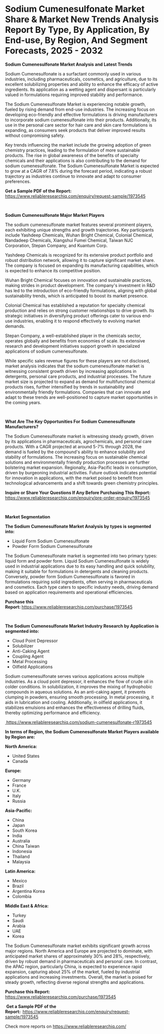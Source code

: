 <p><h1>Sodium Cumenesulfonate Market Share & Market New Trends Analysis Report By Type, By Application, By End-use, By Region, And Segment Forecasts, 2025 - 2032</h1></p><p><strong>Sodium Cumenesulfonate Market Analysis and Latest Trends</strong></p>
<p><p>Sodium Cumenesulfonate is a surfactant commonly used in various industries, including pharmaceuticals, cosmetics, and agriculture, due to its excellent solubilizing properties and ability to enhance the efficacy of active ingredients. Its application as a wetting agent and dispersant is particularly valued in formulations requiring improved stability and performance.</p><p>The Sodium Cumenesulfonate Market is experiencing notable growth, fueled by rising demand from end-use industries. The increasing focus on developing eco-friendly and effective formulations is driving manufacturers to incorporate sodium cumenesulfonate into their products. Additionally, its use in the personal care sector for hair care and skin care formulations is expanding, as consumers seek products that deliver improved results without compromising safety.</p><p>Key trends influencing the market include the growing adoption of green chemistry practices, leading to the formulation of more sustainable products. The rise in global awareness of the benefits of specialty chemicals and their applications is also contributing to the demand for sodium cumenesulfonate. The Sodium Cumenesulfonate Market is expected to grow at a CAGR of 7.8% during the forecast period, indicating a robust trajectory as industries continue to innovate and adapt to consumer preferences.</p></p>
<p><strong>Get a Sample PDF of the Report:&nbsp;</strong> <a href="https://www.reliableresearchiq.com/enquiry/request-sample/1973545?utm_campaign=2810&utm_medium=2&utm_source=Github&utm_content=ia&utm_term=01042025&utm_id=sodium-cumenesulfonate">https://www.reliableresearchiq.com/enquiry/request-sample/1973545</a></p>
<p>&nbsp;</p>
<p><strong>Sodium Cumenesulfonate Major Market Players</strong></p>
<p><p>The sodium cumenesulfonate market features several prominent players, each exhibiting unique strengths and growth trajectories. Key participants include Yashdeep Chemicals, Wuhan Bright Chemical, Colonial Chemical, Nandadeep Chemicals, Xiangshui Fumei Chemical, Taiwan NJC Corporation, Stepan Company, and Kuantum Corp.</p><p>Yashdeep Chemicals is recognized for its extensive product portfolio and robust distribution network, allowing it to capture significant market share. The company is focused on expanding its manufacturing capabilities, which is expected to enhance its competitive position.</p><p>Wuhan Bright Chemical focuses on innovation and sustainable practices, making strides in product development. The company's investment in R&D has led to the introduction of eco-friendly formulations, aligning with global sustainability trends, which is anticipated to boost its market presence.</p><p>Colonial Chemical has established a reputation for specialty chemical production and relies on strong customer relationships to drive growth. Its strategic initiatives in diversifying product offerings cater to various end-use industries, enabling it to respond effectively to evolving market demands.</p><p>Stepan Company, a well-established player in the chemicals sector, operates globally and benefits from economies of scale. Its extensive research and development initiatives support growth in specialized applications of sodium cumenesulfonate.</p><p>While specific sales revenue figures for these players are not disclosed, market analysis indicates that the sodium cumenesulfonate market is witnessing consistent growth driven by increasing applications in detergents, personal care products, and industrial processes. The future market size is projected to expand as demand for multifunctional chemical products rises, further intensified by trends in sustainability and environmentally friendly formulations. Companies that can innovate and adapt to these trends are well-positioned to capture market opportunities in the coming years.</p></p>
<p>&nbsp;</p>
<p><strong>What Are The Key Opportunities For Sodium Cumenesulfonate Manufacturers?</strong></p>
<p><p>The Sodium Cumenesulfonate market is witnessing steady growth, driven by its applications in pharmaceuticals, agrochemicals, and personal care products. With a CAGR projected at around 5-7% through 2028, the demand is fueled by the compound's ability to enhance solubility and stability of formulations. The increasing focus on sustainable chemical solutions and environmentally friendly production processes are further bolstering market expansion. Regionally, Asia-Pacific leads in consumption, driven by burgeoning industrial activities. Future outlook indicates potential for innovation in applications, with the market poised to benefit from technological advancements and a shift towards green chemistry principles.</p></p>
<p><strong>Inquire or Share Your Questions If Any Before Purchasing This Report:</strong> <a href="https://www.reliableresearchiq.com/enquiry/pre-order-enquiry/1973545?utm_campaign=2810&utm_medium=2&utm_source=Github&utm_content=ia&utm_term=01042025&utm_id=sodium-cumenesulfonate">https://www.reliableresearchiq.com/enquiry/pre-order-enquiry/1973545</a></p>
<p>&nbsp;</p>
<p><strong>Market Segmentation</strong></p>
<p><strong>The Sodium Cumenesulfonate Market Analysis by types is segmented into:</strong></p>
<p><ul><li>Liquid Form Sodium Cumenesulfonate</li><li>Powder Form Sodium Cumenesulfonate</li></ul></p>
<p><p>The Sodium Cumenesulfonate market is segmented into two primary types: liquid form and powder form. Liquid Sodium Cumenesulfonate is widely used in industrial applications due to its easy handling and quick solubility, making it suitable for formulations in detergents and cleaning products. Conversely, powder form Sodium Cumenesulfonate is favored in formulations requiring solid ingredients, often serving in pharmaceuticals and cosmetics. Each type caters to specific industry needs, driving demand based on application requirements and operational efficiencies.</p></p>
<p><strong>Purchase this Report:&nbsp;</strong><a href="https://www.reliableresearchiq.com/purchase/1973545?utm_campaign=2810&utm_medium=2&utm_source=Github&utm_content=ia&utm_term=01042025&utm_id=sodium-cumenesulfonate">https://www.reliableresearchiq.com/purchase/1973545</a></p>
<p>&nbsp;</p>
<p><strong>The Sodium Cumenesulfonate Market Industry Research by Application is segmented into:</strong></p>
<p><ul><li>Cloud Point Depressor</li><li>Solubilizer</li><li>Anti-Caking Agent</li><li>Coupling Agent</li><li>Metal Processing</li><li>Oilfield Applications</li></ul></p>
<p><p>Sodium cumenesulfonate serves various applications across multiple industries. As a cloud point depressor, it enhances the flow of crude oil in colder conditions. In solubilization, it improves the mixing of hydrophobic compounds in aqueous solutions. As an anti-caking agent, it prevents clumping in powders, ensuring smooth processing. In metal processing, it aids in lubrication and cooling. Additionally, in oilfield applications, it stabilizes emulsions and enhances the effectiveness of drilling fluids, thereby optimizing performance and efficiency.</p></p>
<p><a href="https://www.reliableresearchiq.com/sodium-cumenesulfonate-r1973545?utm_campaign=2810&utm_medium=2&utm_source=Github&utm_content=ia&utm_term=01042025&utm_id=sodium-cumenesulfonate">&nbsp;https://www.reliableresearchiq.com/sodium-cumenesulfonate-r1973545</a></p>
<p><strong>In terms of Region, the Sodium Cumenesulfonate Market Players available by Region are:</strong></p>
<p>
    <p> <strong> North America: </strong>
        <ul>
            <li>United States</li>
            <li>Canada</li>
        </ul>
        </p> 
    <p> <strong> Europe: </strong>
        <ul>
            <li>Germany</li>
            <li>France</li>
            <li>U.K.</li>
            <li>Italy</li>
            <li>Russia</li>
        </ul>
        </p> 
    <p> <strong> Asia-Pacific: </strong>
        <ul>
            <li>China</li>
            <li>Japan</li>
            <li>South Korea</li>
            <li>India</li>
            <li>Australia</li>
            <li>China Taiwan</li>
            <li>Indonesia</li>
            <li>Thailand</li>
            <li>Malaysia</li>
        </ul>
        </p> 
    <p> <strong> Latin America: </strong>
        <ul>
            <li>Mexico</li>
            <li>Brazil</li>
            <li>Argentina Korea</li>
            <li>Colombia</li>
        </ul>
        </p> 
    <p> <strong> Middle East & Africa: </strong>
        <ul>
            <li>Turkey</li>
            <li>Saudi</li>
            <li>Arabia</li>
            <li>UAE</li>
            <li>Korea</li>
        </ul>
    </p>
    </p>
<p><p>The Sodium Cumenesulfonate market exhibits significant growth across major regions. North America and Europe are projected to dominate, with anticipated market shares of approximately 30% and 28%, respectively, driven by robust demand in pharmaceuticals and personal care. In contrast, the APAC region, particularly China, is expected to experience rapid expansion, capturing about 25% of the market, fueled by industrial applications and increasing investments. Overall, the market is poised for steady growth, reflecting diverse regional strengths and applications.</p></p>
<p><strong>Purchase this Report: </strong><a href="https://www.reliableresearchiq.com/purchase/1973545?utm_campaign=2810&utm_medium=2&utm_source=Github&utm_content=ia&utm_term=01042025&utm_id=sodium-cumenesulfonate">https://www.reliableresearchiq.com/purchase/1973545</a></p>
<p>&nbsp;<strong>Get a Sample PDF of the Report:&nbsp;&nbsp;</strong><a href="https://www.reliableresearchiq.com/enquiry/request-sample/1973545?utm_campaign=2810&utm_medium=2&utm_source=Github&utm_content=ia&utm_term=01042025&utm_id=sodium-cumenesulfonate">https://www.reliableresearchiq.com/enquiry/request-sample/1973545</a></p>
<p><strong></strong></p>
<p>Check more reports on <a href="https://www.reliableresearchiq.com/?utm_campaign=2810&utm_medium=2&utm_source=Github&utm_content=ia&utm_term=01042025&utm_id=sodium-cumenesulfonate">https://www.reliableresearchiq.com/</a></p>